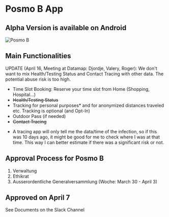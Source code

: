 # Posmo B App

## Alpha Version is available on Android
![Posmo B](https://twitter.com/datamapio/status/1260537028531421184/photo/1)


## Main Functionalities

UPDATE (April 16, Meeting at Datamap: Djordje, Valery, Roger):
We don't want to mix Health/Testing Status and Contact Tracing with other data. 
The potential abuse risk is too high.        
        
- Time Slot Booking: Reserve your time slot from Home (Shopping, Hospital...)
- <strike>Health/Testing Status</strike>
- Tracking for personal purposes* and for anonymized distances traveled etc. Tracking is optional (and Opt-In)
- Outdoor Pass (if needed)
- <strike>Contact Tracing</strike>

* A tracing app will only tell me the data/time of the infection, so if this was 10 days ago, it might be good for me to check where I was at that time. This way I can better estimate if there was a significant risk or not.  


## Approval Process for Posmo B 
1. Verwaltung
2. Ethikrat
3. Ausserordentliche Generalversammlung (Woche: March 30 - April 3)

## Approved on April 7
See Documents on the Slack Channel


